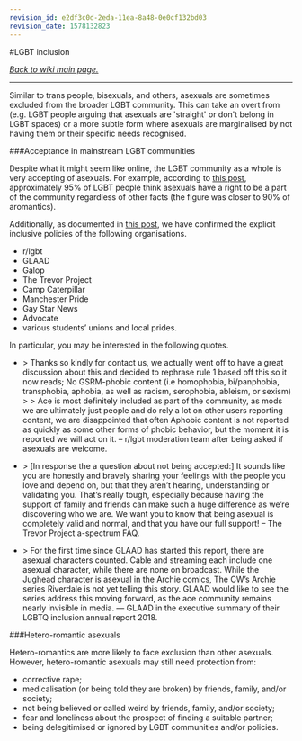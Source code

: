 ```yaml
---
revision_id: e2df3c0d-2eda-11ea-8a48-0e0cf132bd03
revision_date: 1578132823
---
```


#LGBT inclusion


[*Back to wiki main page.*](https://www.reddit.com/r/asexuality/wiki/index)

-----

Similar to trans people, bisexuals, and others, asexuals are sometimes excluded from the broader LGBT community. This can take an overt from (e.g. LGBT people arguing that asexuals are 'straight' or don't belong in LGBT spaces) or a more subtle form where asexuals are marginalised by not having them or their specific needs recognised.

###Acceptance in mainstream LGBT communities

Despite what it might seem like online, the LGBT community as a whole is very accepting of asexuals. For example, according to [this post](https://www.reddit.com/r/asexuality/comments/bwidmd/pride_month_reminder_exclusionists_are_a_minority/), approximately 95% of LGBT people think asexuals have a right to be a part of the community regardless of other facts (the figure was closer to 90% of aromantics). 

Additionally, as documented in [this post](https://www.reddit.com/r/asexuality/comments/bs6bew/weve_reached_40000_subs_lets_celebrate_by/), we have confirmed the explicit inclusive policies of the following organisations.

* r/lgbt
* GLAAD
* Galop
* The Trevor Project
* Camp Caterpillar
* Manchester Pride
* Gay Star News
* Advocate
* various students’ unions and local prides.

In particular, you may be interested in the following quotes.

* &gt; Thanks so kindly for contact us, we actually went off to have a great discussion about this and decided to rephrase rule 1 based off this so it now reads; No GSRM-phobic content (i.e homophobia, bi/panphobia, transphobia, aphobia, as well as racism, serophobia, ableism, or sexism)
&gt; 
&gt; Ace is most definitely included as part of the community, as mods we are ultimately just people and do rely a lot on other users reporting content, we are disappointed that often Aphobic content is not reported as quickly as some other forms of phobic behavior, but the moment it is reported we will act on it. – r/lgbt moderation team after being asked if asexuals are welcome.

* &gt; [In response the a question about not being accepted:] It sounds like you are honestly and bravely sharing your feelings with the people you love and depend on, but that they aren’t hearing, understanding or validating you. That’s really tough, especially because having the support of family and friends can make such a huge difference as we’re discovering who we are. We want you to know that being asexual is completely valid and normal, and that you have our full support! – The Trevor Project a-spectrum FAQ.

* &gt; For the first time since GLAAD has started this report, there are asexual characters counted. Cable and streaming each include one asexual character, while there are none on broadcast. While the Jughead character is asexual in the Archie comics, The CW’s Archie series Riverdale is not yet telling this story. GLAAD would like to see the series address this moving forward, as the ace community remains nearly invisible in media. — GLAAD in the executive summary of their LGBTQ inclusion annual report 2018.

###Hetero-romantic asexuals

Hetero-romantics are more likely to face exclusion than other asexuals. However, hetero-romantic asexuals may still need protection from:

* corrective rape;
* medicalisation (or being told they are broken) by friends, family, and/or society;
* not being believed or called weird by friends, family, and/or society;
* fear and loneliness about the prospect of finding a suitable partner;
* being delegitimised or ignored by LGBT communities and/or policies.